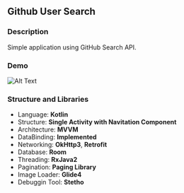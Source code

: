 ## Github User Search
### Description
Simple application using GitHub Search API.

### Demo
![Alt Text](https://media.giphy.com/media/QZbpskPxcBFGS9JAvI/giphy.gif)


### Structure and Libraries
- Language: **Kotlin**
- Structure: **Single Activity with Navitation Component**
- Architecture: **MVVM**
- DataBinding: **Implemented**
- Networking: **OkHttp3**, **Retrofit**
- Database: **Room**
- Threading: **RxJava2**
- Pagination: **Paging Library**
- Image Loader: **Glide4**
- Debuggin Tool: **Stetho**


